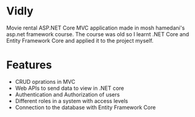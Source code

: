 # Vidly
Movie rental ASP.NET Core MVC application made in mosh hamedani's asp.net framework course.
The course was old so I learnt .NET Core and Entity Framework Core and applied it to the project myself.

# Features
* CRUD oprations in MVC
* Web APIs to send data to view in .NET core
* Authentication and Authorization of users
* Different roles in a system with access levels
* Connection to the database with Entity Framework Core
